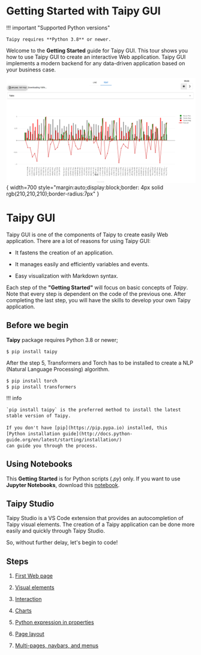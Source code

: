 # Getting Started with Taipy GUI

!!! important "Supported Python versions"

    Taipy requires **Python 3.8** or newer.

Welcome to the **Getting Started** guide for Taipy GUI. This tour shows you how to use Taipy GUI to create an interactive Web application. Taipy GUI implements a modern backend for any data-driven application based on your business case.

![Getting Started GUI application](step_07/result.png){ width=700 style="margin:auto;display:block;border: 4px solid rgb(210,210,210);border-radius:7px" }

# Taipy GUI

Taipy GUI is one of the components of Taipy to create easily Web application. There are a lot of reasons for using Taipy GUI:

- It fastens the creation of an application.

- It manages easily and efficiently variables and events.

- Easy visualization with Markdown syntax.

Each step of the **"Getting Started"** will focus on basic concepts of *Taipy*. Note that every step is dependent on 
the code of the previous one. After completing the last step, you will have the skills to develop your own Taipy 
application. 

## Before we begin

**Taipy** package requires Python 3.8 or newer;

``` console
$ pip install taipy
```

After the step 5, Transformers and Torch has to be installed to create a NLP (Natural Language Processing) algorithm.

``` console
$ pip install torch
$ pip install transformers
```

!!! info 

    `pip install taipy` is the preferred method to install the latest stable version of Taipy.
    
    If you don't have [pip](https://pip.pypa.io) installed, this 
    [Python installation guide](http://docs.python-guide.org/en/latest/starting/installation/)
    can guide you through the process.

## Using Notebooks

This **Getting Started** is for Python scripts (*.py*) only. If you want to use **Jupyter Notebooks**, download this [notebook](https://docs.taipy.io/en/latest/getting_started/getting-started-gui/getting_started.ipynb).

## Taipy Studio

Taipy Studio is a VS Code extension that provides an autocompletion of Taipy visual elements. The creation of a Taipy application can be done more easily and quickly through Taipy Studio.

So, without further delay, let's begin to code!

## Steps

1. [First Web page](step_01/ReadMe.md)

2. [Visual elements](step_02/ReadMe.md)

3. [Interaction](step_03/ReadMe.md)

4. [Charts](step_04/ReadMe.md)

5. [Python expression in properties](step_05/ReadMe.md)

6. [Page layout](step_06/ReadMe.md)

7. [Multi-pages, navbars, and menus](step_07/ReadMe.md)
